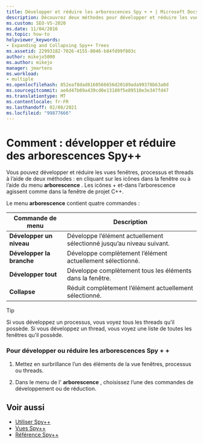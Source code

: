 ```yaml
---
title: Développer et réduire les arborescences Spy + + | Microsoft Docs
description: Découvrez deux méthodes pour développer et réduire les vues des fenêtres, des processus et des threads. Vous pouvez cliquer sur les icônes dans la fenêtre ou utiliser le menu arborescence.
ms.custom: SEO-VS-2020
ms.date: 11/04/2016
ms.topic: how-to
helpviewer_keywords:
- Expanding and Collapsing Spy++ Trees
ms.assetid: 22993182-7026-4155-8046-b84fd99f803c
author: mikejo5000
ms.author: mikejo
manager: jmartens
ms.workload:
- multiple
ms.openlocfilehash: 852eaf8dad8160566656d20189ada99378b63a0d
ms.sourcegitcommit: ae6d47b09a439cd0e13180f5e89510e3e347fd47
ms.translationtype: MT
ms.contentlocale: fr-FR
ms.lasthandoff: 02/08/2021
ms.locfileid: "99877666"
---
```

# <a name="how-to-expand-and-collapse-spy-trees"></a>Comment : développer et réduire des arborescences Spy++
Vous pouvez développer et réduire les vues fenêtres, processus et threads à l’aide de deux méthodes : en cliquant sur les icônes dans la fenêtre ou à l’aide du menu **arborescence** . Les icônes + et-dans l’arborescence agissent comme dans la fenêtre de projet C++.

 Le menu **arborescence** contient quatre commandes :

|Commande de menu|Description|
|------------------|-----------------|
|**Développer un niveau**|Développe l’élément actuellement sélectionné jusqu’au niveau suivant.|
|**Développer la branche**|Développe complètement l’élément actuellement sélectionné.|
|**Développer tout**|Développe complètement tous les éléments dans la fenêtre.|
|**Collapse**|Réduit complètement l’élément actuellement sélectionné.|

> [!TIP]
> Si vous développez un processus, vous voyez tous les threads qu’il possède. Si vous développez un thread, vous voyez une liste de toutes les fenêtres qu’il possède.

### <a name="to-expand-or-collapse-spy-trees"></a>Pour développer ou réduire les arborescences Spy + +

1. Mettez en surbrillance l’un des éléments de la vue fenêtres, processus ou threads.

2. Dans le menu de l' **arborescence** , choisissez l’une des commandes de développement ou de réduction.

## <a name="see-also"></a>Voir aussi
- [Utiliser Spy++](../debugger/using-spy-increment.md)
- [Vues Spy++](../debugger/spy-increment-views.md)
- [Référence Spy++](../debugger/spy-increment-reference.md)